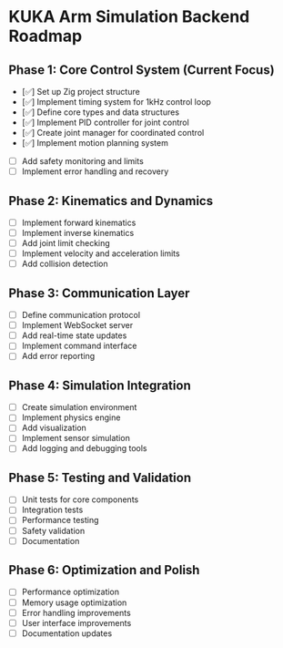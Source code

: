 # KUKA Arm Simulation Backend Roadmap

## Phase 1: Core Control System (Current Focus)
- [✅] Set up Zig project structure
- [✅] Implement timing system for 1kHz control loop
- [✅] Define core types and data structures
- [✅] Implement PID controller for joint control
- [✅] Create joint manager for coordinated control
- [✅] Implement motion planning system
- [ ] Add safety monitoring and limits
- [ ] Implement error handling and recovery

## Phase 2: Kinematics and Dynamics
- [ ] Implement forward kinematics
- [ ] Implement inverse kinematics
- [ ] Add joint limit checking
- [ ] Implement velocity and acceleration limits
- [ ] Add collision detection

## Phase 3: Communication Layer
- [ ] Define communication protocol
- [ ] Implement WebSocket server
- [ ] Add real-time state updates
- [ ] Implement command interface
- [ ] Add error reporting

## Phase 4: Simulation Integration
- [ ] Create simulation environment
- [ ] Implement physics engine
- [ ] Add visualization
- [ ] Implement sensor simulation
- [ ] Add logging and debugging tools

## Phase 5: Testing and Validation
- [ ] Unit tests for core components
- [ ] Integration tests
- [ ] Performance testing
- [ ] Safety validation
- [ ] Documentation

## Phase 6: Optimization and Polish
- [ ] Performance optimization
- [ ] Memory usage optimization
- [ ] Error handling improvements
- [ ] User interface improvements
- [ ] Documentation updates 